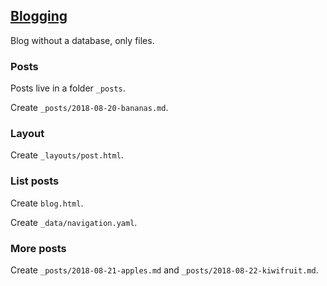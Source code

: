 ## [Blogging](https://jekyllrb.com/docs/step-by-step/08-blogging/)

Blog without a database, only files.  

### Posts

Posts live in a folder `_posts`.  

Create `_posts/2018-08-20-bananas.md`.  

### Layout

Create `_layouts/post.html`.  

### List posts

Create `blog.html`.  

Create `_data/navigation.yaml`.  

### More posts

Create `_posts/2018-08-21-apples.md` and `_posts/2018-08-22-kiwifruit.md`.  

